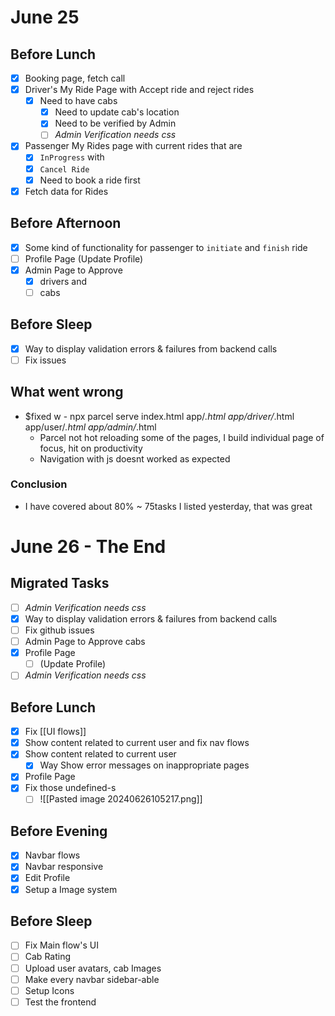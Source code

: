 # June 25
## Before Lunch
- [x] Booking page, fetch call
- [x] Driver's My Ride Page with Accept ride and reject rides
	- [x] Need to have cabs
		- [x] Need to update cab's location
		- [x] Need to be verified by Admin
		- [ ] *Admin Verification needs css*
- [x] Passenger My Rides page with current rides that are 
	- [x] `InProgress` with
	- [x] `Cancel Ride`
	- [x] Need to book a ride first
- [x] Fetch data for Rides
## Before Afternoon
- [x] Some kind of functionality for passenger to `initiate` and `finish` ride
- [ ] Profile Page (Update Profile)
- [x] Admin Page to Approve
	- [x] drivers and
	- [ ] cabs
## Before Sleep
- [x] Way to display validation errors & failures from backend calls 
- [ ] Fix issues

## What went wrong
- $fixed w - npx parcel serve index.html app/*.html app/driver/*.html app/user/*.html app/admin/*.html
	- Parcel not hot reloading some of the pages, I build individual page of focus, hit on productivity
	- Navigation with js doesnt worked as expected
### Conclusion
- I have covered about 80% ~ 75tasks I listed yesterday, that was great
# June 26 - The End
## Migrated Tasks
- [ ] *Admin Verification needs css*
- [x] Way to display validation errors & failures from backend calls 
- [ ] Fix github issues
- [ ] Admin Page to Approve cabs
- [x] Profile Page
	- [ ] (Update Profile)
- [ ] *Admin Verification needs css*
## Before Lunch
- [x] Fix [[UI flows]]
- [x] Show content related to current user and fix nav flows
- [x] Show content related to current user
	- [x] Way Show error messages on inappropriate pages
- [x] Profile Page
- [x] Fix those undefined-s
	- [ ] ![[Pasted image 20240626105217.png]]
## Before Evening
- [x] Navbar flows
- [x] Navbar responsive
- [x] Edit Profile
- [x] Setup a Image system
## Before Sleep
- [ ] Fix Main flow's UI
- [ ] Cab Rating
- [ ] Upload user avatars, cab Images
- [ ] Make every navbar sidebar-able
- [ ] Setup Icons
- [ ] Test the frontend
